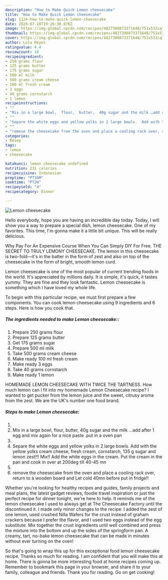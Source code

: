 ```yaml
---
description: "How to Make Quick Lemon cheesecake"
title: "How to Make Quick Lemon cheesecake"
slug: 1124-how-to-make-quick-lemon-cheesecake
date: 2020-07-18T19:26:30.876Z
image: https://img-global.cpcdn.com/recipes/4827300873371648/751x532cq70/lemon-cheesecake-recipe-main-photo.jpg
thumbnail: https://img-global.cpcdn.com/recipes/4827300873371648/751x532cq70/lemon-cheesecake-recipe-main-photo.jpg
cover: https://img-global.cpcdn.com/recipes/4827300873371648/751x532cq70/lemon-cheesecake-recipe-main-photo.jpg
author: Lola Reyes
ratingvalue: 4.4
reviewcount: 10
recipeingredient:
- 250 grams flour
- 125 grams butter
- 175 grams sugar
- 500 ml milk
- 500 grams cream cheese
- 100 ml fresh cream
- 3 eggs
- 40 grams cornstarch
- 1 lemon
recipeinstructions:
- ""
- "Mix in a large bowl,  flour,  butter,  40g sugar and the milk …add after 1 egg and mix again for a nice paste .put in a oven pan"
- ""
- "Separe the white eggs and yellow yolks in 2 large bowls.  Add with the yellow yolks cream cheese,  fresh cream, cornstarch, 135 g sugar and lemon zest!!! Mix!!  Add the white eggs in the cream.  Put the cream in the pan and cook in over at 200deg till 40-45 mn"
- ""
- "remove the cheesecake from the oven and place a cooling rack over, return to a wooden board and Let cold 40mn before put in fridge!!"
categories:
- Resep
tags:
- lemon
- cheesecake

katakunci: lemon cheesecake undefined
nutrition: 231 calories
recipecuisine: Indonesian
preptime: "PT16M"
cooktime: "PT2H"
recipeyield: "4"
recipecategory: Dinner

---
```



![Lemon cheesecake](https://img-global.cpcdn.com/recipes/4827300873371648/751x532cq70/lemon-cheesecake-recipe-main-photo.jpg)

Hello everybody, hope you are having an incredible day today. Today, I will show you a way to prepare a special dish, lemon cheesecake. One of my favorites. This time, I'm gonna make it a little bit unique. This will be really delicious.

Why Pay For An Expensive Course When You Can Simply DIY For Free. THE SECRET TO TRULY LEMONY CHEESECAKE. The lemon in this cheesecake is two-fold—it&#39;s in the batter in the form of zest and also on top of the cheesecake in the form of bright, smooth lemon curd.

Lemon cheesecake is one of the most popular of current trending foods in the world. It's appreciated by millions daily. It is simple, it's quick, it tastes yummy. They are fine and they look fantastic. Lemon cheesecake is something which I have loved my whole life.


To begin with this particular recipe, we must first prepare a few components. You can cook lemon cheesecake using 9 ingredients and 6 steps. Here is how you cook that.

##### The ingredients needed to make Lemon cheesecake::

1. Prepare 250 grams flour
1. Prepare 125 grams butter
1. Get 175 grams sugar
1. Prepare 500 ml milk
1. Take 500 grams cream cheese
1. Make ready 100 ml fresh cream
1. Make ready 3 eggs
1. Take 40 grams cornstarch
1. Make ready 1 lemon


HOMEMADE LEMON CHEESECAKE WITH TWICE THE TARTNESS. How much lemon can I fit into my homemade Lemon Cheesecake recipe? I wanted to get pucker from the lemon juice and the sweet, citrusy aroma from the zest. We are the UK&#39;s number one food brand. 

##### Steps to make Lemon cheesecake:

1. 
1. Mix in a large bowl,  flour,  butter,  40g sugar and the milk …add after 1 egg and mix again for a nice paste .put in a oven pan
1. 
1. Separe the white eggs and yellow yolks in 2 large bowls.  Add with the yellow yolks cream cheese,  fresh cream, cornstarch, 135 g sugar and lemon zest!!! Mix!!  Add the white eggs in the cream.  Put the cream in the pan and cook in over at 200deg till 40-45 mn
1. 
1. remove the cheesecake from the oven and place a cooling rack over, return to a wooden board and Let cold 40mn before put in fridge!!


Whether you&#39;re looking for healthy recipes and guides, family projects and meal plans, the latest gadget reviews, foodie travel inspiration or just the perfect recipe for dinner tonight, we&#39;re here to help. It reminds me of the lemon cheesecake I used to always get at The Cheesecake Factory until the discontinued it. I made only minor changes to the recipe: I added the zest of one lemon, used crushed Nilla Wafers for the crust instead of graham crackers because I prefer the flavor, and I used two eggs instead of the egg substitute. Mix together the crust ingredients until well combined and press the mixture into the bottom and up the sides of the springform pan. A creamy, tart, no-bake lemon cheesecake that can be made in minutes without ever turning on the oven! 

So that's going to wrap this up for this exceptional food lemon cheesecake recipe. Thanks so much for reading. I am confident that you will make this at home. There is gonna be more interesting food at home recipes coming up. Remember to bookmark this page in your browser, and share it to your family, colleague and friends. Thank you for reading. Go on get cooking!
